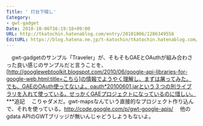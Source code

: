 ```yaml
---
Title: ' 灯台下暗し'
Category:
- gwt-gadget
Date: 2010-10-06T16:19:18+09:00
URL: http://tkatochin.hatenablog.com/entry/20101006/1286349558
EditURL: https://blog.hatena.ne.jp/t-katochin/tkatochin.hatenablog.com/atom/entry/6653586347154753325
---
```


　gwt-gadgetのサンプル「Traveler」が、そもそもGAEとOAuthが組み合わさった良い感じのサンプルだと言うことを、[http://googlewebtoolkit.blogspot.com/2010/06/google-api-libraries-for-google-web.html:title=こちら]の情報でようやく理解し、まずは屠ってみた。でも、GAEのOAuth使ってないよ。oauth*20100601.jarという３つの別ライブラリを入れて使っている。せっかくGAEプロジェクトになっているのに惜しい。
***追記
　こりゃダメだ。gwt-mapsなんていう直接的なプロジェクト作り込んで、それを使っている。http://code.google.com/p/gwt-google-apis/
　他のgdata APIのGWTブリッジが無いんじゃどうしようもないよ。
